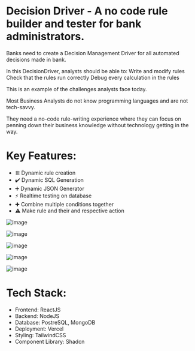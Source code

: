# <b>Decision Driver </b>  - A no code rule builder and tester for bank administrators.
Banks need to create a Decision Management Driver for all automated decisions made in bank.

In this DecisionDriver, analysts should be able to:
Write and modify rules
Check that the rules run correctly
Debug every calculation in the rules

This is an example of the challenges analysts face today.

Most Business Analysts do not know programming languages and are not tech-savvy.

They need a no-code rule-writing experience where they can focus on penning down their business knowledge without technology getting in the way.


# Key Features:
- 𐄳 Dynamic rule creation
- ✔️ Dynamic SQL Generation
- ➕ Dynamic JSON Generator
- ⚡️ Realtime testing on database
- ✚ Combine multiple conditions together
- ⚠️ Make rule and their and respective action


![image](https://github.com/CodeMaster17/Decision-driver/assets/96763776/188605d7-c617-40e8-9939-8b4d3eb30912)

![image](https://github.com/CodeMaster17/Decision-driver/assets/96763776/fab86e80-1c73-4a83-85a0-b7bf7215cecf)

![image](https://github.com/CodeMaster17/Decision-driver/assets/96763776/fbfb3257-7900-47a5-b434-6290df61bdbf)

![image](https://github.com/CodeMaster17/Decision-driver/assets/96763776/a14c3e6b-353d-4ac2-aad1-204615f35d9d)

![image](https://github.com/CodeMaster17/Decision-driver/assets/96763776/84d5e47c-df06-45e8-b258-9d4d61f2e035)


# Tech Stack:
- Frontend: ReactJS
- Backend: NodeJS
- Database: PostreSQL, MongoDB
- Deployment: Vercel
- Styling: TailwindCSS
- Component Library: Shadcn
